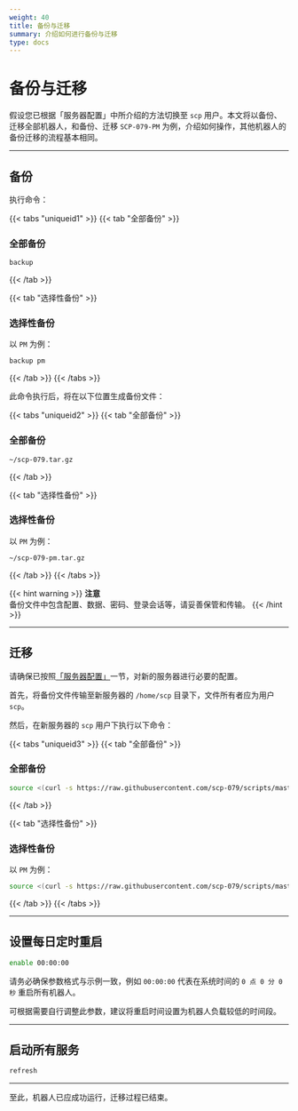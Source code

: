 ```yaml
---
weight: 40
title: 备份与迁移
summary: 介绍如何进行备份与迁移
type: docs
---
```


# 备份与迁移

假设您已根据「服务器配置」中所介绍的方法切换至 `scp` 用户。本文将以备份、迁移全部机器人，和备份、迁移 `SCP-079-PM` 为例，介绍如何操作，其他机器人的备份迁移的流程基本相同。

---

## 备份

执行命令：

{{< tabs "uniqueid1" >}}
{{< tab "全部备份" >}}
### 全部备份

```bash
backup
```
{{< /tab >}}

{{< tab "选择性备份" >}}
### 选择性备份

以 `PM` 为例：

```bash
backup pm
```
{{< /tab >}}
{{< /tabs >}}

此命令执行后，将在以下位置生成备份文件：

{{< tabs "uniqueid2" >}}
{{< tab "全部备份" >}}
### 全部备份

```bash
~/scp-079.tar.gz
```
{{< /tab >}}

{{< tab "选择性备份" >}}
### 选择性备份

以 `PM` 为例：

```bash
~/scp-079-pm.tar.gz
```
{{< /tab >}}
{{< /tabs >}}

{{< hint warning >}}
**注意**  
备份文件中包含配置、数据、密码、登录会话等，请妥善保管和传输。
{{< /hint >}}

---

## 迁移

请确保已按照[「服务器配置」](/general/server/)一节，对新的服务器进行必要的配置。

首先，将备份文件传输至新服务器的 `/home/scp` 目录下，文件所有者应为用户 `scp`。

然后，在新服务器的 `scp` 用户下执行以下命令：

{{< tabs "uniqueid3" >}}
{{< tab "全部备份" >}}
### 全部备份

```bash
source <(curl -s https://raw.githubusercontent.com/scp-079/scripts/master/restore.sh)
```
{{< /tab >}}

{{< tab "选择性备份" >}}
### 选择性备份

以 `PM` 为例：

```bash
source <(curl -s https://raw.githubusercontent.com/scp-079/scripts/master/restore.sh) pm
```
{{< /tab >}}
{{< /tabs >}}

---

## 设置每日定时重启

```bash
enable 00:00:00
```

请务必确保参数格式与示例一致，例如 `00:00:00` 代表在系统时间的 `0 点 0 分 0 秒` 重启所有机器人。

可根据需要自行调整此参数，建议将重启时间设置为机器人负载较低的时间段。

---

## 启动所有服务

```bash
refresh
```
---

至此，机器人已应成功运行，迁移过程已结束。
